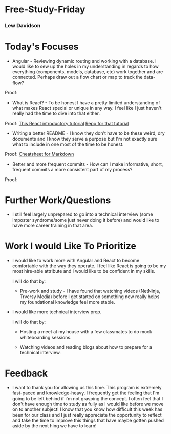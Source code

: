 # Free-Study-Friday
### Lew Davidson

# Today's Focuses

* Angular - Reviewing dynamic routing and working with a database. I would like to sew up the holes in my understanding in regards to how everything (components, models, database, etc) work together and are connected. Perhaps draw out a flow chart or map to track the data-flow?

Proof:

* What is React? - To be honest I have a pretty limited understanding of what makes React special or unique in any way. I feel like I just haven't really had the time to dive into that either.

Proof:
[This React introductory tutorial](https://reactjs.org/tutorial/tutorial.html)
[Repo for that tutorial](https://github.com/lewdavidson/react-tac-toe.git)

* Writing a better README - I know they don't have to be these weird, dry documents and I know they serve a purpose but I'm not exactly sure what to include in one most of the time to be honest.

Proof:
[Cheatsheet for Markdown](https://github.com/adam-p/markdown-here/wiki/Markdown-Cheatsheet)

* Better and more frequent commits - How can I make informative, short, frequent commits a more consistent part of my process?

Proof:


# Further Work/Questions

* I still feel largely unprepared to go into a technical interview (some imposter syndrome/some just never doing it before) and would like to have more career training in that area.


# Work I would Like To Prioritize

* I would like to work more with Angular and React to become comfortable with the way they operate. I feel like React is going to be my most hire-able attribute and I would like to be confident in my skills.

  I will do that by:

  * Pre-work and study - I have found that watching videos (NetNinja, Trversy Media) before I get started on something new really helps my foundational knowledge feel more stable.

* I would like more technical interview prep.

  I will do that by:

    * Hosting a meet at my house with a few classmates to do mock whiteboarding sessions.

    * Watching videos and reading blogs about how to prepare for a technical interview.

# Feedback

* I want to thank you for allowing us this time. This program is extremely fast-paced and knowledge-heavy. I frequently get the feeling that I'm going to be left behind if i'm not grasping the concept. I often feel that I don't have enough time to study as fully as I would like before we move on to another subject! I know that you know how difficult this week has been for our class and I just really appreciate the opportunity to reflect and take the time to improve this things that have maybe gotten pushed aside by the next hing we have to learn!  
